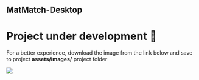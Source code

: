## MatMatch-Desktop

# Project under development 🧩

<p>For a better experience, download the image from the link below and save to project <b>assets/images/</b> project folder</p>

<a width="450px"
ref="https://www.dexigner.com/images/directory/xi/27975.jpg">
  <img src="https://www.dexigner.com/images/directory/xi/27975.jpg"/>
</a>
